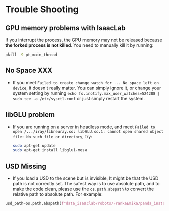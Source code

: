 
# Trouble Shooting
## GPU memory problems with IsaacLab
If you interrupt the process, the GPU memory may not be released because **the forked process is not killed**. You need to manually kill it by running:
```bash
pkill -9 pt_main_thread
```


## No Space XXX
- If you meet `Failed to create change watch for ... No space left on device`, it doesn't really matter. You can simply ignore it, or change your system setting by running `echo fs.inotify.max_user_watches=524288 | sudo tee -a /etc/sysctl.conf` or just simply restart the system.

## libGLU problem
- If you are running on a server in headless mode, and meet `Failed to open /.../iray/libneuray.so: libGLU.so.1: cannot open shared object file: No such file or directory`, try:
    ```bash
    sudo apt-get update
    sudo apt-get install libglu1-mesa
    ```

## USD Missing
- If you load a USD to the scene but is invisible,
  It might be that the USD path is not correctly set. The safest way is to use absolute path, and to make the code clean, please use the `os.path.abspath` to convert the relative path to absolute path. For example:
```python
usd_path=os.path.abspath(f"data_isaaclab/robots/FrankaEmika/panda_instanceable.usd"),
```
